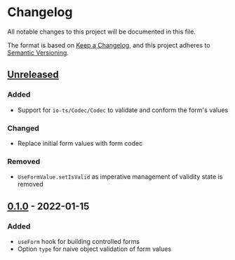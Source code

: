 # Changelog

All notable changes to this project will be documented in this file.

The format is based on [Keep a Changelog](https://keepachangelog.com/en/1.0.0/),
and this project adheres to [Semantic Versioning](https://semver.org/spec/v2.0.0.html).

## [Unreleased]

### Added

- Support for `io-ts/Codec/Codec` to validate and conform the form's values

### Changed

- Replace initial form values with form codec

### Removed

- `UseFormValue.setIsValid` as imperative management of validity state is removed

## [0.1.0] - 2022-01-15

### Added

- `useForm` hook for building controlled forms
- Option `type` for naive object validation of form values

[unreleased]: https://github.com/rakenodiax/io-ts-form/compare/v0.1.0...HEAD
[0.1.0]: https://github.com/rakenodiax/io-ts-form/releases/tag/v0.1.0
